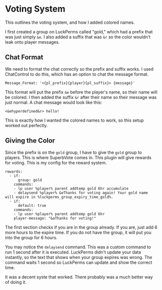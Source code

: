 # Voting System
This outlines the voting system, and how I added colored names.

I first created a group on LuckPerms called "gold," which had a prefix that was just simply `&e`. I also added a suffix that was `&r` so the color wouldn't leak onto player messages.

## Chat Format
We need to format the chat correctly so the prefix and suffix works. I used ChatControl to do this, which has an option to chat the message format.
```
Message_Format: '<{pl_prefix}{player}{pl_suffix}> {message}'
```
This format will put the prefix `&e` before the player's name, so their name will be colored. I then added the suffix `&r` after their name so their message was just normal. A chat message would look like this:
```
<&ehyperdefined&r> hello!
```
This is exactly how I wanted the colored names to work, so this setup worked out perfectly.

## Giving the Color
Since the prefix is on the `gold` group, I have to give the `gold` group to players. This is where SuperbVote comes in. This plugin will give rewards for voting. This is my config for the reward system.
```
rewards:
  - if:
      group: gold
    commands:
    - lp user %player% parent addtemp gold 6hr accumulate
    - delaysend %player% &eThanks for voting again! Your gold name will expire in %luckperms_group_expiry_time_gold%.
  - if:
      default: true
    commands:
    - lp user %player% parent addtemp gold 6hr
    player-message: "&aThanks for voting!"
```
The first section checks if you are in the group already. If you are, just add 6 more hours to the expire time. If you do not have the group, it will put you into the group for 6 hours.

You may notice the `delaysend` command. This was a custom command to run 1 second after it is executed. LuckPerms didn't update your data instantly, so the text that shows when your group expires was wrong. The command waits 1 second so LuckPerms can update and show the correct time.

It was a decent syste that worked. There probably was a much better way of doing it.
